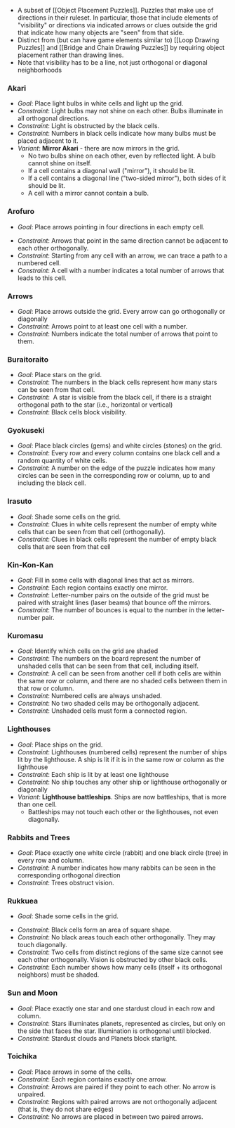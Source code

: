 * A subset of [[Object Placement Puzzles]]. Puzzles that make use of directions in their ruleset. In particular, those that include elements of "visibility" or directions via indicated arrows or clues outside the grid that indicate how many objects are "seen" from that side.
* Distinct from (but can have game elements similar to)  [[Loop Drawing Puzzles]] and [[Bridge and Chain Drawing Puzzles]] by requiring object placement rather than drawing lines.
* Note that visibility has to be a line, not just orthogonal or diagonal neighborhoods

### Akari
* *Goal*: Place light bulbs in white cells and light up the grid.
* *Constraint*: Light bulbs may not shine on each other. Bulbs illuminate in all orthogonal directions. 
* *Constraint*: Light is obstructed by the black cells.
* *Constraint*: Numbers in black cells indicate how many bulbs must be placed adjacent to it. 
* *Variant*: **Mirror Akari** - there are now mirrors in the grid.
	* No two bulbs shine on each other, even by reflected light. A bulb cannot shine on itself.
	* If a cell contains a diagonal wall ("mirror"), it should be lit.
	* If a cell contains a diagonal line ("two-sided mirror"), both sides of it should be lit.
	* A cell with a mirror cannot contain a bulb.
### Arofuro
* *Goal*: Place arrows pointing in four directions in each empty cell.
- *Constraint*: Arrows that point in the same direction cannot be adjacent to each other orthogonally.
- *Constraint*: Starting from any cell with an arrow, we can trace a path to a numbered cell.
- *Constraint*: A cell with a number indicates a total number of arrows that leads to this cell.

### Arrows
* *Goal*: Place arrows outside the grid. Every arrow can go orthogonally or diagonally
* *Constraint*: Arrows point to at least one cell with a number.
* *Constraint*: Numbers indicate the total number of arrows that point to them.

### Buraitoraito
* *Goal*: Place stars on the grid.
* *Constraint*: The numbers in the black cells represent how many stars can be seen from that cell.
* *Constraint*:  A star is visible from the black cell, if there is a straight orthogonal path to the star (i.e., horizontal or vertical)
* *Constraint*: Black cells block visibility.

### Gyokuseki
* *Goal*: Place black circles (gems) and white circles (stones) on the grid.
* *Constraint*: Every row and every column contains one black cell and a random quantity of white cells.
* *Constraint*: A number on the edge of the puzzle indicates how many circles can be seen in the corresponding row or column, up to and including the black cell.

### Irasuto
* *Goal*: Shade some cells on the grid.
* *Constraint*: Clues in white cells represent the number of empty white cells that can be seen from that cell (orthogonally).
* *Constraint*:  Clues in black cells represent the number of empty black cells that are seen from that cell

### Kin-Kon-Kan
* *Goal*: Fill in some cells with diagonal lines that act as mirrors.
* *Constraint*: Each region contains exactly one mirror.
* *Constraint*: Letter-number pairs on the outside of the grid must be paired with straight lines (laser beams) that bounce off the mirrors.
* *Constraint*: The number of bounces is equal to the number in the letter-number pair.

### Kuromasu
* *Goal*: Identify which cells on the grid are shaded
* *Constraint*: The numbers on the board represent the number of unshaded cells that can be seen from that cell, including itself.  
* *Constraint*: A cell can be seen from another cell if both cells are within the same row or column, and there are no shaded cells between them in that row or column.
* *Constraint*: Numbered cells are always unshaded.
* *Constraint*: No two shaded cells may be orthogonally adjacent.
* *Constraint*: Unshaded cells must form a connected region.

### Lighthouses
* *Goal*: Place ships on the grid.
* *Constraint*: Lighthouses (numbered cells) represent the number of ships lit by the lighthouse. A ship is lit if it is in the same row or column as the lighthouse
* *Constraint*: Each ship is lit by at least one lighthouse
* *Constraint*: No ship touches any other ship or lighthouse orthogonally or diagonally
* *Variant*: **Lighthouse battleships**. Ships are now battleships, that is more than one cell.
	* Battleships may not touch each other or the lighthouses, not even diagonally.

### Rabbits and Trees
* *Goal*: Place exactly one white circle (rabbit) and one black circle (tree) in every row and column.
* *Constraint*: A number indicates how many rabbits can be seen in the corresponding orthogonal direction
* *Constraint*:  Trees obstruct vision.

### Rukkuea
* *Goal*: Shade some cells in the grid.
- *Constraint*: Black cells form an area of square shape.
- *Constraint*: No black areas touch each other orthogonally. They may touch diagonally.
- *Constraint*: Two cells from distinct regions of the same size cannot see each other orthogonally. Vision is obstructed by other black cells.
- *Constraint*: Each number shows how many cells (itself + its orthogonal neighbors) must be shaded.

### Sun and Moon
* *Goal*: Place exactly one star and one stardust cloud in each row and column.
* *Constraint*: Stars illuminates planets, represented as circles, but only on the side that faces the star. Illumination is orthogonal until blocked.
* *Constraint*: Stardust clouds and Planets block starlight.

### Toichika
* *Goal*: Place arrows in some of the cells.
* *Constraint*: Each region contains exactly one arrow.
* *Constraint*: Arrows are paired if they point to each other. No arrow is unpaired.
* *Constraint*: Regions with paired arrows are not orthogonally adjacent (that is, they do not share edges)
* *Constraint*: No arrows are placed in between two paired arrows.
